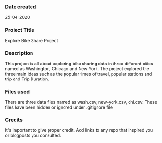 ### Date created
25-04-2020

### Project Title
Explore Bike Share Project

### Description
This project is all about exploring bike sharing data in three different cities named as Washington, Chicago and New York. The project explored the three main ideas such as the popular times of travel, popular stations and trip and Trip Duration.

### Files used
There are three data files named as wash.csv, new-york.csv, chi.csv. These files have been hidden or ignored under .gitignore file.

### Credits
It's important to give proper credit. Add links to any repo that inspired you or blogposts you consulted.
